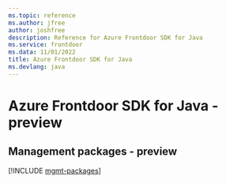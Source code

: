 ```yaml
---
ms.topic: reference
ms.author: jfree
author: joshfree
description: Reference for Azure Frontdoor SDK for Java
ms.service: frontdoor
ms.data: 11/01/2022
title: Azure Frontdoor SDK for Java
ms.devlang: java
---
```

# Azure Frontdoor SDK for Java - preview

## Management packages - preview
[!INCLUDE [mgmt-packages](frontdoor-mgmt-index.md)]